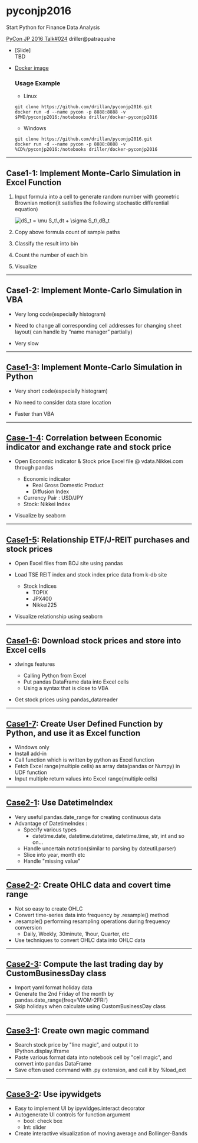 # pyconjp2016
Start Python for Finance Data Analysis  

[PyCon JP 2016 Talk#024](https://pycon.jp/2016/ja/schedule/presentation/24/) driller@patraqushe  

* [Slide]  
    TBD

* [Docker image](https://hub.docker.com/r/driller/docker-pyconjp2016/)  

    ### Usage Example

    * Linux
  ```
  git clone https://github.com/drillan/pyconjp2016.git
  docker run -d --name pycon -p 8888:8888 -v $PWD/pyconjp2016:/notebooks driller/docker-pyconjp2016
  ```

  * Windows
  ```
  git clone https://github.com/drillan/pyconjp2016.git
  docker run -d --name pycon -p 8888:8888 -v %CD%/pyconjp2016:/notebooks driller/docker-pyconjp2016
  ```

---
## Case1-1: Implement Monte-Carlo Simulation in Excel Function

1. Input formula into a cell to generate random number with geometric Brownian motion(it satisfies the following stochastic differential equation)

    ![$$dS_t = \mu S_t\,dt + \sigma S_t\,dB_t$$](https://wikimedia.org/api/rest_v1/media/math/render/svg/22a084f84c78d0ae6983fd7283004f412f42757b)

2. Copy above formula count of sample paths

3. Classify the result into bin

4. Count the number of each bin 

5. Visualize

---
## Case1-2: Implement Monte-Carlo Simulation in VBA

* Very long code(especially histogram)

* Need to change all corresponding cell addresses for changing sheet layout( can handle by “name manager” partially)

* Very slow

---
## [Case1-3](http://nbviewer.jupyter.org/github/drillan/pyconjp2016/blob/master/Case1-3.ipynb): Implement Monte-Carlo Simulation in Python

* Very short code(especially histogram)

* No need to consider data store location

* Faster than VBA

---
## [Case-1-4](http://nbviewer.jupyter.org/github/drillan/pyconjp2016/blob/master/Case1-4.ipynb): Correlation between Economic indicator and exchange rate and stock price

* Open Economic indicator & Stock price Excel file @ vdata.Nikkei.com through pandas 
  * Economic indicator
     * Real Gross Domestic Product
     * Diffusion Index
  * Currency Pair : USD/JPY
  * Stock: Nikkei Index

* Visualize by seaborn

---
## [Case1-5](http://nbviewer.jupyter.org/github/drillan/pyconjp2016/blob/master/Case1-5.ipynb): Relationship ETF/J-REIT purchases and stock prices

* Open Excel files from BOJ site using pandas

* Load TSE REIT index and stock index price data from k-db site
  * Stock Indices
    * TOPIX
    * JPX400
    * Nikkei225

* Visualize relationship using seaborn

---
## [Case1-6](Case1-6_7): Download stock prices and store into Excel cells

* xlwings features
  * Calling Python from Excel
  * Put pandas DataFrame data into Excel cells
  * Using a syntax that is close to VBA

* Get stock prices using pandas_datareader

---
## [Case1-7](Case1-6_7): Create User Defined Function by Python, and use it as Excel function

* Windows only
* Install add-in
* Call function which is written by python as Excel function 
* Fetch Excel range(multiple cells) as array data(pandas or Numpy) in UDF function
* Input multiple return values into Excel range(multiple cells)

---
## [Case2-1](http://nbviewer.jupyter.org/github/drillan/pyconjp2016/blob/master/Case2-1_2.ipynb): Use DatetimeIndex

* Very useful pandas.date_range for creating continuous data
* Advantage of DatetimeIndex :
  * Specify various types
    * datetime.date, datetime.datetime, datetime.time, str, int and so on…
  * Handle uncertain notation(similar to parsing by dateutil.parser)
  * Slice into year, month etc
  * Handle "missing value"

---
## [Case2-2](http://nbviewer.jupyter.org/github/drillan/pyconjp2016/blob/master/Case2-1_2.ipynb): Create OHLC data and covert time range

* Not so easy to create OHLC
* Convert time-series data into frequency by .resample() method
* .resample() performing resampling operations during frequency conversion
  * Daily, Weekly, 30minute, 1hour, Quarter, etc
* Use techniques to convert OHLC data into OHLC data

---
## [Case2-3](http://nbviewer.jupyter.org/github/drillan/pyconjp2016/blob/master/Case2-3.ipynb): Compute the last trading day by CustomBusinessDay class

* Import yaml format holiday data
* Generate the 2nd Friday of the month by pandas.date_range(freq=‘WOM-2FRI‘)
* Skip holidays when calculate using CustomBusinessDay class

---
## [Case3-1](http://nbviewer.jupyter.org/github/drillan/pyconjp2016/blob/master/Case3-1.ipynb): Create own magic command

* Search stock price by "line magic", and output it to IPython.display.Iframe
* Paste various format data into notebook cell by "cell magic", and convert into pandas DataFrame
* Save often used command with .py extension, and call it by %load_ext

---
## [Case3-2](http://nbviewer.jupyter.org/github/drillan/pyconjp2016/blob/master/Case3-2.ipynb): Use ipywidgets

* Easy to implement UI by ipywidges.interact decorator
* Autogenerate UI controls for function argument
  * bool: check box 
  * Int: slider
* Create interactive visualization of moving average and Bollinger-Bands

